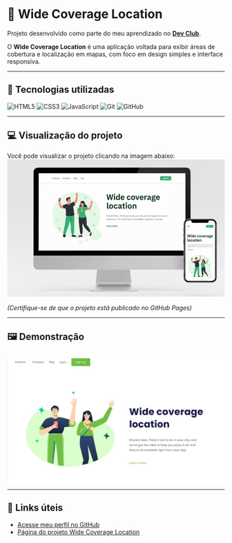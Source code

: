 <!-- markdownlint-disable MD033 -->

# 📍 Wide Coverage Location

Projeto desenvolvido como parte do meu aprendizado no **[Dev Club](https://www.devclub.com.br)**.

O **Wide Coverage Location** é uma aplicação voltada para exibir áreas de cobertura e localização em mapas, com foco em design simples e interface responsiva.

---

## 🚀 Tecnologias utilizadas

![HTML5](https://img.shields.io/badge/HTML5-E34F26?style=for-the-badge&logo=html5&logoColor=white)
![CSS3](https://img.shields.io/badge/CSS3-1572B6?style=for-the-badge&logo=css3&logoColor=white)
![JavaScript](https://img.shields.io/badge/JavaScript-F7DF1E?style=for-the-badge&logo=javascript&logoColor=black)
![Git](https://img.shields.io/badge/Git-F05032?style=for-the-badge&logo=git&logoColor=white)
![GitHub](https://img.shields.io/badge/GitHub-000?style=for-the-badge&logo=github&logoColor=white)

---

## 💻 Visualização do projeto

Você pode visualizar o projeto clicando na imagem abaixo:
<img src="https://github.com/adilsonribeiroalmeida/Wide-Coverage-Location/blob/main/assets/Wide%20Coverage.jpg"/>


*(Certifique-se de que o projeto está publicado no GitHub Pages)*

---

## 🖼️ Demonstração

![Wide Coverage Location - Versão Desktop](https://github.com/adilsonribeiroalmeida/Wide-Coverage-Location/raw/main/assets/WIDE%20coverage%20-%20Desktop.jpg)

---

## 🔗 Links úteis

- [Acesse meu perfil no GitHub](https://github.com/adilsonribeiroalmeida)
- [Página do projeto Wide Coverage Location](https://github.com/adilsonribeiroalmeida/Wide-Coverage-Location)

<!-- markdownlint-enable MD033 -->
